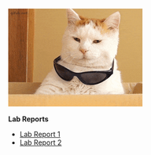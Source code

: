 ![Image](cool-cat-sunglasses.gif)

**Lab Reports** 
* [Lab Report 1](lab1-elements\lab-report-1-week-2.html)
* [Lab Report 2](lab-report-2-week-4.html)
